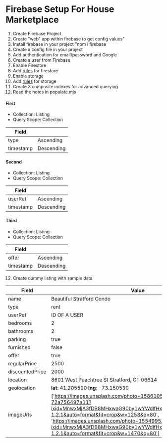 # Firebase Setup For House Marketplace

1. Create Firebase Project
2. Create "web" app within firebase to get config values"
3. Install firebase in your project "npm i firebase
4. Create a config file in your project
5. Add authentication for email/password and Google
6. Create a user from Firebase
7. Enable Firestore
8. Add [rules](https://gist.github.com/bradtraversy/6d7de7e877d169a6aa4e61140d25767f) for firestore
9. Enable storage
10. Add [rules](https://gist.github.com/bradtraversy/6d7de7e877d169a6aa4e61140d25767f) for storage
11. Create 3 composite indexes for advanced querying
12. Read the notes in populate.mjs

#### First

- Collection: Listing
- Query Scope: Collection

| Field     |            |
| --------- | ---------- |
| type      | Ascending  |
| timestamp | Descending |

#### Second

- Collection: Listing
- Query Scope: Collection

| Field     |            |
| --------- | ---------- |
| userRef   | Ascending  |
| timestamp | Descending |

#### Third

- Collection: Listing
- Query Scope: Collection

| Field     |            |
| --------- | ---------- |
| offer     | Ascending  |
| timestamp | Descending |

12. Create dummy listing with sample data

| Field           | Value                                                                                                                                                                                                                                                                                                                             |
| --------------- | --------------------------------------------------------------------------------------------------------------------------------------------------------------------------------------------------------------------------------------------------------------------------------------------------------------------------------- |
| name            | Beautiful Stratford Condo                                                                                                                                                                                                                                                                                                         |
| type            | rent                                                                                                                                                                                                                                                                                                                              |
| userRef         | ID OF A USER                                                                                                                                                                                                                                                                                                                      |
| bedrooms        | 2                                                                                                                                                                                                                                                                                                                                 |
| bathrooms       | 2                                                                                                                                                                                                                                                                                                                                 |
| parking         | true                                                                                                                                                                                                                                                                                                                              |
| furnished       | false                                                                                                                                                                                                                                                                                                                             |
| offer           | true                                                                                                                                                                                                                                                                                                                              |
| regularPrice    | 2500                                                                                                                                                                                                                                                                                                                              |
| discountedPrice | 2000                                                                                                                                                                                                                                                                                                                              |
| location        | 8601 West Peachtree St Stratford, CT 06614                                                                                                                                                                                                                                                                                        |
| geolocation     | **lat**: 41.205590 **lng**: -73.150530                                                                                                                                                                                                                                                                                            |
| imageUrls       | ['https://images.unsplash.com/photo-1586105251261-72a756497a11?ixid=MnwxMjA3fDB8MHxwaG90by1wYWdlfHx8fGVufDB8fHx8&ixlib=rb-1.2.1&auto=format&fit=crop&w=1258&q=80', 'https://images.unsplash.com/photo-1554995207-c18c203602cb?ixid=MnwxMjA3fDB8MHxwaG90by1wYWdlfHx8fGVufDB8fHx8&ixlib=rb-1.2.1&auto=format&fit=crop&w=1470&q=80'] |
